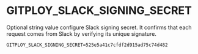 # GITPLOY_SLACK_SIGNING_SECRET

Optional string value configure Slack signing secret. It confirms that each request comes from Slack by verifying its unique signature.

```
GITPLOY_SLACK_SIGNING_SECRET=525e5a41c7cfdf2d915ad75c74d482
```